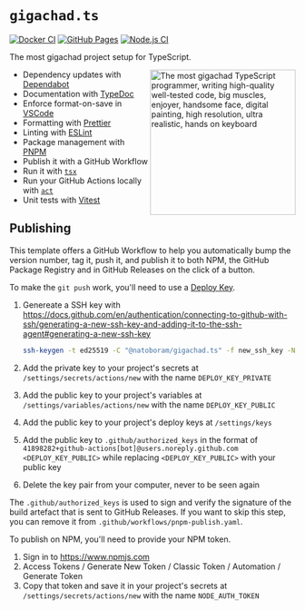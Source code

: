 # `gigachad.ts`

[![Docker CI](https://github.com/NatoBoram/gigachad.ts/actions/workflows/docker.yaml/badge.svg)](https://github.com/NatoBoram/gigachad.ts/actions/workflows/docker.yaml) [![GitHub Pages](https://github.com/NatoBoram/gigachad.ts/actions/workflows/github-pages.yaml/badge.svg)](https://github.com/NatoBoram/gigachad.ts/actions/workflows/github-pages.yaml) [![Node.js CI](https://github.com/NatoBoram/gigachad.ts/actions/workflows/node.js.yaml/badge.svg)](https://github.com/NatoBoram/gigachad.ts/actions/workflows/node.js.yaml)

The most gigachad project setup for TypeScript.

<img
  align="right"
  alt="The most gigachad TypeScript programmer, writing high-quality well-tested code, big muscles, enjoyer, handsome face, digital painting, high resolution, ultra realistic, hands on keyboard"
  src="https://github.com/NatoBoram/gigachad.ts/assets/10495562/b113f3ee-38cf-4014-9a2e-737a48bad2e0"
  width="256"
/>

- Dependency updates with [Dependabot](https://github.com/dependabot/dependabot-core)
- Documentation with [TypeDoc](https://github.com/TypeStrong/typedoc)
- Enforce format-on-save in [VSCode](https://github.com/microsoft/vscode)
- Formatting with [Prettier](https://github.com/prettier/prettier)
- Linting with [ESLint](https://github.com/eslint/eslint)
- Package management with [PNPM](https://github.com/pnpm/pnpm)
- Publish it with a GitHub Workflow
- Run it with [`tsx`](https://github.com/privatenumber/tsx)
- Run your GitHub Actions locally with [`act`](https://github.com/nektos/act)
- Unit tests with [Vitest](https://github.com/vitest-dev/vitest)

## Publishing

This template offers a GitHub Workflow to help you automatically bump the version number, tag it, push it, and publish it to both NPM, the GitHub Package Registry and in GitHub Releases on the click of a button.

To make the `git push` work, you'll need to use a [Deploy Key](https://docs.github.com/en/authentication/connecting-to-github-with-ssh/managing-deploy-keys#deploy-keys).

1. Genereate a SSH key with <https://docs.github.com/en/authentication/connecting-to-github-with-ssh/generating-a-new-ssh-key-and-adding-it-to-the-ssh-agent#generating-a-new-ssh-key>

   ```sh
   ssh-keygen -t ed25519 -C "@natoboram/gigachad.ts" -f new_ssh_key -N ""
   ```

2. Add the private key to your project's secrets at `/settings/secrets/actions/new` with the name `DEPLOY_KEY_PRIVATE`
3. Add the public key to your project's variables at `/settings/variables/actions/new` with the name `DEPLOY_KEY_PUBLIC`
4. Add the public key to your project's deploy keys at `/settings/keys`
5. Add the public key to `.github/authorized_keys` in the format of `41898282+github-actions[bot]@users.noreply.github.com <DEPLOY_KEY_PUBLIC>` while replacing `<DEPLOY_KEY_PUBLIC>` with your public key
6. Delete the key pair from your computer, never to be seen again

The `.github/authorized_keys` is used to sign and verify the signature of the build artefact that is sent to GitHub Releases. If you want to skip this step, you can remove it from `.github/workflows/pnpm-publish.yaml`.

To publish on NPM, you'll need to provide your NPM token.

1. Sign in to <https://www.npmjs.com>
2. Access Tokens / Generate New Token / Classic Token / Automation / Generate Token
3. Copy that token and save it in your project's secrets at `/settings/secrets/actions/new` with the name `NODE_AUTH_TOKEN`
